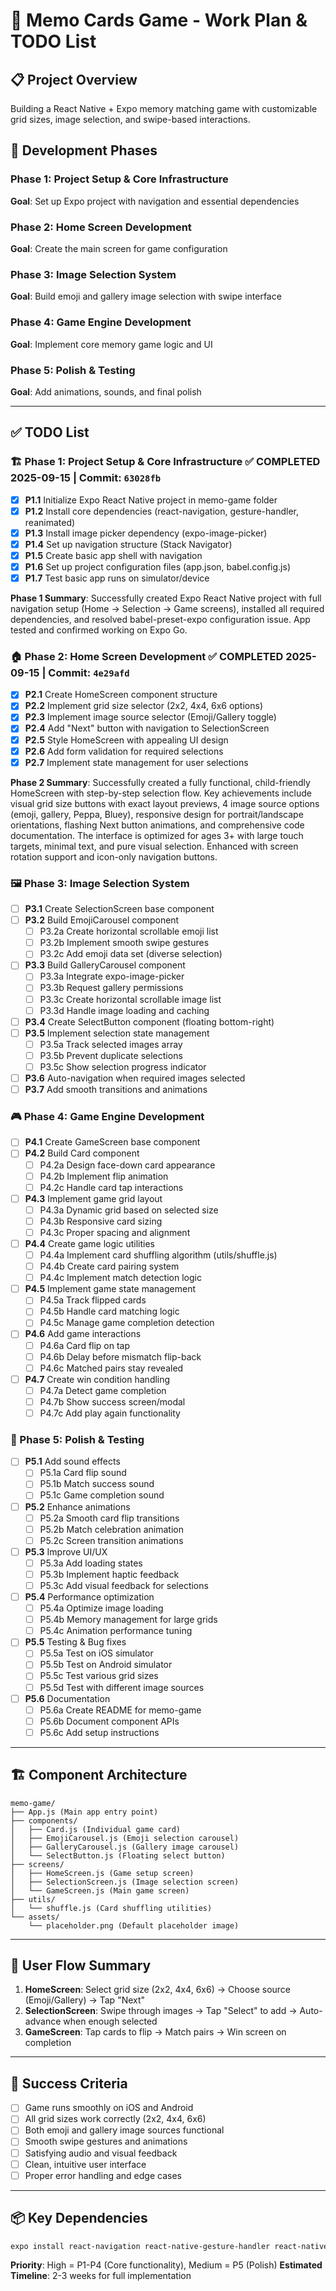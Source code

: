 # 🧠 Memo Cards Game - Work Plan & TODO List

## 📋 Project Overview
Building a React Native + Expo memory matching game with customizable grid sizes, image selection, and swipe-based interactions.

## 🎯 Development Phases

### Phase 1: Project Setup & Core Infrastructure
**Goal**: Set up Expo project with navigation and essential dependencies

### Phase 2: Home Screen Development
**Goal**: Create the main screen for game configuration

### Phase 3: Image Selection System
**Goal**: Build emoji and gallery image selection with swipe interface

### Phase 4: Game Engine Development
**Goal**: Implement core memory game logic and UI

### Phase 5: Polish & Testing
**Goal**: Add animations, sounds, and final polish

---

## ✅ TODO List

### 🏗 Phase 1: Project Setup & Core Infrastructure ✅ **COMPLETED 2025-09-15** | Commit: `63028fb`
- [x] **P1.1** Initialize Expo React Native project in memo-game folder
- [x] **P1.2** Install core dependencies (react-navigation, gesture-handler, reanimated)
- [x] **P1.3** Install image picker dependency (expo-image-picker)
- [x] **P1.4** Set up navigation structure (Stack Navigator)
- [x] **P1.5** Create basic app shell with navigation
- [x] **P1.6** Set up project configuration files (app.json, babel.config.js)
- [x] **P1.7** Test basic app runs on simulator/device

**Phase 1 Summary**: Successfully created Expo React Native project with full navigation setup (Home → Selection → Game screens), installed all required dependencies, and resolved babel-preset-expo configuration issue. App tested and confirmed working on Expo Go.

### 🏠 Phase 2: Home Screen Development ✅ **COMPLETED 2025-09-15** | Commit: `4e29afd`
- [x] **P2.1** Create HomeScreen component structure
- [x] **P2.2** Implement grid size selector (2x2, 4x4, 6x6 options)
- [x] **P2.3** Implement image source selector (Emoji/Gallery toggle)
- [x] **P2.4** Add "Next" button with navigation to SelectionScreen
- [x] **P2.5** Style HomeScreen with appealing UI design
- [x] **P2.6** Add form validation for required selections
- [x] **P2.7** Implement state management for user selections

**Phase 2 Summary**: Successfully created a fully functional, child-friendly HomeScreen with step-by-step selection flow. Key achievements include visual grid size buttons with exact layout previews, 4 image source options (emoji, gallery, Peppa, Bluey), responsive design for portrait/landscape orientations, flashing Next button animations, and comprehensive code documentation. The interface is optimized for ages 3+ with large touch targets, minimal text, and pure visual selection. Enhanced with screen rotation support and icon-only navigation buttons.

### 🖼 Phase 3: Image Selection System
- [ ] **P3.1** Create SelectionScreen base component
- [ ] **P3.2** Build EmojiCarousel component
  - [ ] P3.2a Create horizontal scrollable emoji list
  - [ ] P3.2b Implement smooth swipe gestures
  - [ ] P3.2c Add emoji data set (diverse selection)
- [ ] **P3.3** Build GalleryCarousel component
  - [ ] P3.3a Integrate expo-image-picker
  - [ ] P3.3b Request gallery permissions
  - [ ] P3.3c Create horizontal scrollable image list
  - [ ] P3.3d Handle image loading and caching
- [ ] **P3.4** Create SelectButton component (floating bottom-right)
- [ ] **P3.5** Implement selection state management
  - [ ] P3.5a Track selected images array
  - [ ] P3.5b Prevent duplicate selections
  - [ ] P3.5c Show selection progress indicator
- [ ] **P3.6** Auto-navigation when required images selected
- [ ] **P3.7** Add smooth transitions and animations

### 🎮 Phase 4: Game Engine Development
- [ ] **P4.1** Create GameScreen base component
- [ ] **P4.2** Build Card component
  - [ ] P4.2a Design face-down card appearance
  - [ ] P4.2b Implement flip animation
  - [ ] P4.2c Handle card tap interactions
- [ ] **P4.3** Implement game grid layout
  - [ ] P4.3a Dynamic grid based on selected size
  - [ ] P4.3b Responsive card sizing
  - [ ] P4.3c Proper spacing and alignment
- [ ] **P4.4** Create game logic utilities
  - [ ] P4.4a Implement card shuffling algorithm (utils/shuffle.js)
  - [ ] P4.4b Create card pairing system
  - [ ] P4.4c Implement match detection logic
- [ ] **P4.5** Implement game state management
  - [ ] P4.5a Track flipped cards
  - [ ] P4.5b Handle card matching logic
  - [ ] P4.5c Manage game completion detection
- [ ] **P4.6** Add game interactions
  - [ ] P4.6a Card flip on tap
  - [ ] P4.6b Delay before mismatch flip-back
  - [ ] P4.6c Matched pairs stay revealed
- [ ] **P4.7** Create win condition handling
  - [ ] P4.7a Detect game completion
  - [ ] P4.7b Show success screen/modal
  - [ ] P4.7c Add play again functionality

### 🎨 Phase 5: Polish & Testing
- [ ] **P5.1** Add sound effects
  - [ ] P5.1a Card flip sound
  - [ ] P5.1b Match success sound
  - [ ] P5.1c Game completion sound
- [ ] **P5.2** Enhance animations
  - [ ] P5.2a Smooth card flip transitions
  - [ ] P5.2b Match celebration animation
  - [ ] P5.2c Screen transition animations
- [ ] **P5.3** Improve UI/UX
  - [ ] P5.3a Add loading states
  - [ ] P5.3b Implement haptic feedback
  - [ ] P5.3c Add visual feedback for selections
- [ ] **P5.4** Performance optimization
  - [ ] P5.4a Optimize image loading
  - [ ] P5.4b Memory management for large grids
  - [ ] P5.4c Animation performance tuning
- [ ] **P5.5** Testing & Bug fixes
  - [ ] P5.5a Test on iOS simulator
  - [ ] P5.5b Test on Android simulator
  - [ ] P5.5c Test various grid sizes
  - [ ] P5.5d Test with different image sources
- [ ] **P5.6** Documentation
  - [ ] P5.6a Create README for memo-game
  - [ ] P5.6b Document component APIs
  - [ ] P5.6c Add setup instructions

---

## 🏗 Component Architecture

```
memo-game/
├── App.js (Main app entry point)
├── components/
│   ├── Card.js (Individual game card)
│   ├── EmojiCarousel.js (Emoji selection carousel)
│   ├── GalleryCarousel.js (Gallery image carousel)
│   └── SelectButton.js (Floating select button)
├── screens/
│   ├── HomeScreen.js (Game setup screen)
│   ├── SelectionScreen.js (Image selection screen)
│   └── GameScreen.js (Main game screen)
├── utils/
│   └── shuffle.js (Card shuffling utilities)
└── assets/
    └── placeholder.png (Default placeholder image)
```

---

## 📱 User Flow Summary
1. **HomeScreen**: Select grid size (2x2, 4x4, 6x6) → Choose source (Emoji/Gallery) → Tap "Next"
2. **SelectionScreen**: Swipe through images → Tap "Select" to add → Auto-advance when enough selected
3. **GameScreen**: Tap cards to flip → Match pairs → Win screen on completion

---

## 🎯 Success Criteria
- [ ] Game runs smoothly on iOS and Android
- [ ] All grid sizes work correctly (2x2, 4x4, 6x6)
- [ ] Both emoji and gallery image sources functional
- [ ] Smooth swipe gestures and animations
- [ ] Satisfying audio and visual feedback
- [ ] Clean, intuitive user interface
- [ ] Proper error handling and edge cases

---

## 📦 Key Dependencies
```bash
expo install react-navigation react-native-gesture-handler react-native-reanimated expo-image-picker
```

**Priority**: High = P1-P4 (Core functionality), Medium = P5 (Polish)
**Estimated Timeline**: 2-3 weeks for full implementation
